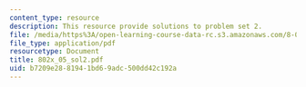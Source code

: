 ```yaml
---
content_type: resource
description: This resource provide solutions to problem set 2.
file: /media/https%3A/open-learning-course-data-rc.s3.amazonaws.com/8-02x-physics-ii-electricity-magnetism-with-an-experimental-focus-spring-2005/b7209e2881941bd69adc500dd42c192a_802x_05_sol2.pdf
file_type: application/pdf
resourcetype: Document
title: 802x_05_sol2.pdf
uid: b7209e28-8194-1bd6-9adc-500dd42c192a
---
```

